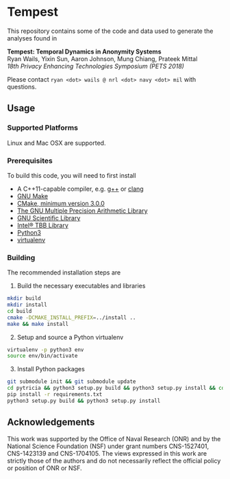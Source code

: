 # Tempest #

This repository contains some of the code and data used to generate the
analyses found in

**Tempest: Temporal Dynamics in Anonymity Systems**  
Ryan Wails, Yixin Sun, Aaron Johnson, Mung Chiang, Prateek Mittal  
*18th Privacy Enhancing Technologies Symposium (PETS 2018)*

Please contact `ryan <dot> wails @ nrl <dot> navy <dot> mil` with questions.

## Usage ##

### Supported Platforms ###

Linux and Mac OSX are supported.

### Prerequisites ###

To build this code, you will need to first install

+ A C++11-capable compiler, e.g. [g++](https://gcc.gnu.org/) or
  [clang](https://clang.llvm.org/)
+ [GNU Make](https://www.gnu.org/software/make/)
+ [CMake, minimum version 3.0.0](https://cmake.org/)
+ [The GNU Multiple Precision Arithmetic Library](https://gmplib.org/)
+ [GNU Scientific Library](https://www.gnu.org/software/gsl/)
+ [Intel® TBB Library](https://www.threadingbuildingblocks.org/)
+ [Python3](https://www.python.org/)
+ [virtualenv](https://virtualenv.pypa.io/en/stable/)

### Building ###

The recommended installation steps are

1. Build the necessary executables and libraries
```bash
mkdir build
mkdir install
cd build
cmake -DCMAKE_INSTALL_PREFIX=../install ..
make && make install
```

2. Setup and source a Python virtualenv
```bash
virtualenv -p python3 env
source env/bin/activate
```

3. Install Python packages
```bash
git submodule init && git submodule update
cd pytricia && python3 setup.py build && python3 setup.py install && cd ..
pip install -r requirements.txt
python3 setup.py build && python3 setup.py install
```

## Acknowledgements ##

This work was supported by the Office of Naval Research (ONR) and by the
National Science Foundation (NSF) under grant numbers CNS-1527401, CNS-1423139
and CNS-1704105.  The views expressed in this work are strictly those of the
authors and do not necessarily reflect the official policy or position of ONR
or NSF.
